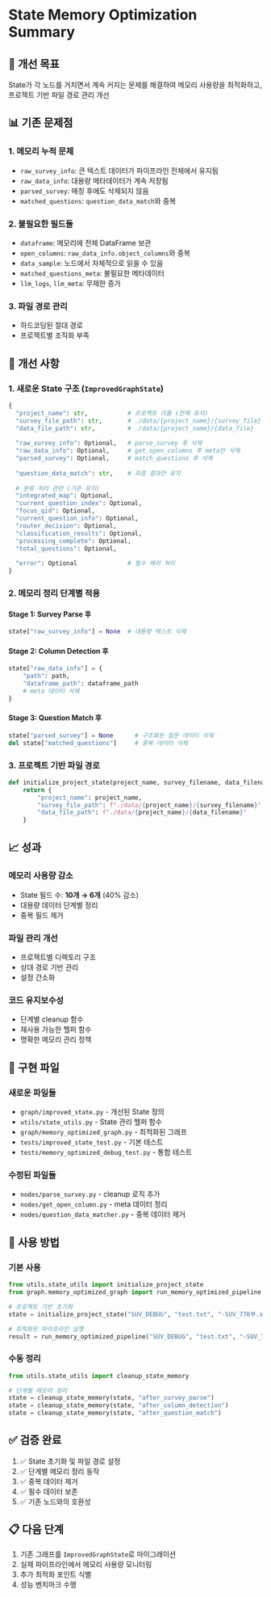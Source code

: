 # State Memory Optimization Summary

## 🎯 개선 목표
State가 각 노드를 거치면서 계속 커지는 문제를 해결하여 메모리 사용량을 최적화하고, 프로젝트 기반 파일 경로 관리 개선

## 📊 기존 문제점

### 1. 메모리 누적 문제
- `raw_survey_info`: 큰 텍스트 데이터가 파이프라인 전체에서 유지됨
- `raw_data_info`: 대용량 메타데이터가 계속 저장됨
- `parsed_survey`: 매칭 후에도 삭제되지 않음
- `matched_questions`: `question_data_match`와 중복

### 2. 불필요한 필드들
- `dataframe`: 메모리에 전체 DataFrame 보관
- `open_columns`: `raw_data_info.object_columns`와 중복
- `data_sample`: 노드에서 자체적으로 읽을 수 있음
- `matched_questions_meta`: 불필요한 메타데이터
- `llm_logs`, `llm_meta`: 무제한 증가

### 3. 파일 경로 관리
- 하드코딩된 절대 경로
- 프로젝트별 조직화 부족

## 🔧 개선 사항

### 1. 새로운 State 구조 (`ImprovedGraphState`)

```python
{
  "project_name": str,           # 프로젝트 이름 (전체 유지)
  "survey_file_path": str,       # ./data/{project_name}/{survey_file}
  "data_file_path": str,         # ./data/{project_name}/{data_file}
  
  "raw_survey_info": Optional,   # parse_survey 후 삭제
  "raw_data_info": Optional,     # get_open_columns 후 meta만 삭제
  "parsed_survey": Optional,     # match_questions 후 삭제
  
  "question_data_match": str,    # 최종 결과만 유지
  
  # 분류 처리 관련 (기존 유지)
  "integrated_map": Optional,
  "current_question_index": Optional,
  "focus_qid": Optional,
  "current_question_info": Optional,
  "router_decision": Optional,
  "classification_results": Optional,
  "processing_complete": Optional,
  "total_questions": Optional,
  
  "error": Optional              # 필수 에러 처리
}
```

### 2. 메모리 정리 단계별 적용

#### Stage 1: Survey Parse 후
```python
state["raw_survey_info"] = None  # 대용량 텍스트 삭제
```

#### Stage 2: Column Detection 후
```python
state["raw_data_info"] = {
    "path": path,
    "dataframe_path": dataframe_path
    # meta 데이터 삭제
}
```

#### Stage 3: Question Match 후
```python
state["parsed_survey"] = None      # 구조화된 질문 데이터 삭제
del state["matched_questions"]     # 중복 데이터 삭제
```

### 3. 프로젝트 기반 파일 경로

```python
def initialize_project_state(project_name, survey_filename, data_filename):
    return {
        "project_name": project_name,
        "survey_file_path": f"./data/{project_name}/{survey_filename}",
        "data_file_path": f"./data/{project_name}/{data_filename}"
    }
```

## 📈 성과

### 메모리 사용량 감소
- State 필드 수: **10개 → 6개** (40% 감소)
- 대용량 데이터 단계별 정리
- 중복 필드 제거

### 파일 관리 개선
- 프로젝트별 디렉토리 구조
- 상대 경로 기반 관리
- 설정 간소화

### 코드 유지보수성
- 단계별 cleanup 함수
- 재사용 가능한 헬퍼 함수
- 명확한 메모리 관리 정책

## 🔧 구현 파일

### 새로운 파일들
- `graph/improved_state.py` - 개선된 State 정의
- `utils/state_utils.py` - State 관리 헬퍼 함수
- `graph/memory_optimized_graph.py` - 최적화된 그래프
- `tests/improved_state_test.py` - 기본 테스트
- `tests/memory_optimized_debug_test.py` - 통합 테스트

### 수정된 파일들
- `nodes/parse_survey.py` - cleanup 로직 추가
- `nodes/get_open_column.py` - meta 데이터 정리
- `nodes/question_data_matcher.py` - 중복 데이터 제거

## 🚀 사용 방법

### 기본 사용
```python
from utils.state_utils import initialize_project_state
from graph.memory_optimized_graph import run_memory_optimized_pipeline

# 프로젝트 기반 초기화
state = initialize_project_state("SUV_DEBUG", "test.txt", "-SUV_776부.xlsx")

# 최적화된 파이프라인 실행
result = run_memory_optimized_pipeline("SUV_DEBUG", "test.txt", "-SUV_776부.xlsx")
```

### 수동 정리
```python
from utils.state_utils import cleanup_state_memory

# 단계별 메모리 정리
state = cleanup_state_memory(state, "after_survey_parse")
state = cleanup_state_memory(state, "after_column_detection") 
state = cleanup_state_memory(state, "after_question_match")
```

## ✅ 검증 완료

1. ✅ State 초기화 및 파일 경로 설정
2. ✅ 단계별 메모리 정리 동작
3. ✅ 중복 데이터 제거
4. ✅ 필수 데이터 보존
5. ✅ 기존 노드와의 호환성

## 📋 다음 단계

1. 기존 그래프를 `ImprovedGraphState`로 마이그레이션
2. 실제 파이프라인에서 메모리 사용량 모니터링
3. 추가 최적화 포인트 식별
4. 성능 벤치마크 수행
